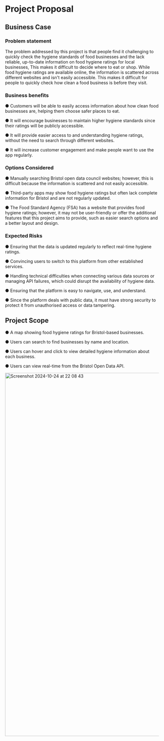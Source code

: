 # Project Proposal

## Business Case

### Problem statement


The problem addressed by this project is that people find it challenging to quickly check the hygiene standards of food businesses and the lack reliable, up-to-date information on food hygiene ratings for local businesses, This makes it difficult to decide where to eat or shop. While food hygiene ratings are available online, the information is scattered across different websites and isn't easily accessible. This makes it difficult for people to quickly check how clean a food business is before they visit. 


### Business benefits
● Customers will be able to easily access information about how clean food businesses are, helping them choose safer places to eat. 

● It will encourage businesses to maintain higher hygiene standards since their ratings will be publicly accessible.  

● It will provide easier access to and understanding hygiene ratings, without the need to search through different websites.  

● It will increase customer engagement and make people want to use the app regularly.  

 

### Options Considered
● Manually searching Bristol open data council websites; however, this is difficult because the information is scattered and not easily accessible. 

● Third-party apps may show food hygiene ratings but often lack complete information for Bristol and are not regularly updated.  

● The Food Standard Agency (FSA) has a website that provides food hygiene ratings; however, it may not be user-friendly or offer the additional features that this project aims to provide, such as easier search options and a better layout and design.  

 
  
### Expected Risks
● Ensuring that the data is updated regularly to reflect real-time hygiene ratings. 

● Convincing users to switch to this platform from other established services. 

● Handling technical difficulties when connecting various data sources or managing API failures, which could disrupt the availability of hygiene data. 

● Ensuring that the platform is easy to navigate, use, and understand.  

● Since the platform deals with public data, it must have strong security to protect it from unauthorised access or data tampering.



## Project Scope
● A map showing food hygiene ratings for Bristol-based businesses. 

● Users can search to find businesses by name and location. 

● Users can hover and click to view detailed hygiene information about each business. 

● Users can view real-time from the Bristol Open Data API. 

 
<img width="1190" alt="Screenshot 2024-10-24 at 22 08 43" src="https://github.com/user-attachments/assets/f1d87695-6e43-45db-8769-faeac20d3e8c">























